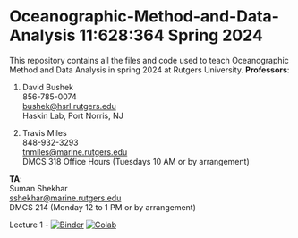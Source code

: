 # Oceanographic-Method-and-Data-Analysis 11:628:364 Spring 2024
This repository contains all the files and code used to teach Oceanographic Method and Data Analysis in spring 2024 at Rutgers University.
**Professors**:

1. David Bushek  
856-785-0074  
bushek@hsrl.rutgers.edu  
Haskin Lab, Port Norris, NJ  

2. Travis Miles  
848-932-3293  
tnmiles@marine.rutgers.edu  
DMCS 318 Office Hours (Tuesdays 10 AM or by arrangement)

**TA**:  
Suman Shekhar  
sshekhar@marine.rutgers.edu   
DMCS 214 (Monday 12 to 1 PM or by arrangement)    

Lecture 1 - [![Binder](https://mybinder.org/badge_logo.svg)](https://mybinder.org/v2/gh/Sumanshekhar17/Oceanographic-Method-and-Data-Analysis/main) 
[![Colab](https://img.shields.io/badge/Google%20Colab-Notebook-orange)](https://colab.research.google.com/github/Sumanshekhar17/Oceanographic-Method-and-Data-Analysis/blob/main/intro-to-python.ipynb)
